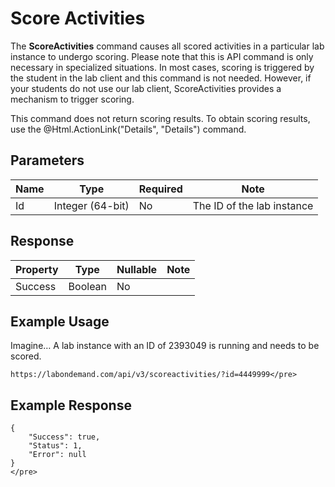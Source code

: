 # Score Activities

The **ScoreActivities** command causes all scored activities in a particular lab instance to undergo scoring. Please note that this is API command is only necessary in specialized situations. In most cases, scoring is triggered by the student in the lab client and this command is not needed. However, if your students do not use our lab client, ScoreActivities provides a mechanism to trigger scoring. 

This command does not return scoring results. To obtain scoring results, use the @Html.ActionLink("Details", "Details") command.

## Parameters

|Name|Type|Required|Note|
|--- |--- |--- |--- |
| Id | Integer (64-bit) | No | The ID of the lab instance|

## Response

|Property|Type|Nullable|Note|
|--- |--- |--- |--- |
| Success | Boolean | No |

## Example Usage

Imagine…  A lab instance with an ID of 2393049 is running and needs to be scored.

```
https://labondemand.com/api/v3/scoreactivities/?id=4449999</pre>
```
## Example Response

```linenums
{
    "Success": true,
    "Status": 1,
    "Error": null
}
</pre>
```